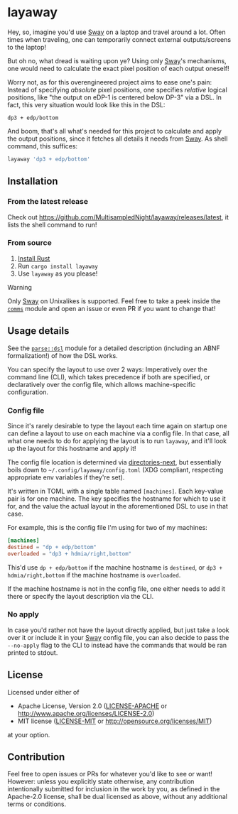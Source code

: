 # layaway

Hey, so, imagine you'd use [Sway] on a laptop and travel around a lot.
Often times when traveling, one can temporarily connect external outputs/screens
to the laptop!

But oh no, what dread is waiting upon ye?
Using only [Sway]'s mechanisms,
one would need to calculate the exact pixel position of each output oneself!

Worry not, as for this overengineered project aims to ease one's pain:
Instead of specifying *absolute* pixel positions,
one specifies *relative* logical positions,
like "the output on eDP-1 is centered below DP-3"
via a DSL.
In fact, this very situation would look like this in the DSL:

```
dp3 + edp/bottom
```

And boom, that's all what's needed for this project
to calculate and apply the output positions,
since it fetches all details it needs from [Sway].
As shell command, this suffices:

```sh
layaway 'dp3 + edp/bottom'
```

## Installation

### From the latest release

Check out https://github.com/MultisampledNight/layaway/releases/latest,
it lists the shell command to run!

### From source

1. [Install Rust](https://doc.rust-lang.org/stable/book/ch01-01-installation.html)
2. Run `cargo install layaway`
3. Use `layaway` as you please!

> [!WARNING]
> Only [Sway] on Unixalikes is supported.
> Feel free to take a peek inside the [`comms`] module
> and open an issue or even PR
> if you want to change that!

## Usage details

See the [`parse::dsl`] module for a detailed description
(including an ABNF formalization!)
of how the DSL works.

You can specify the layout to use over 2 ways:
Imperatively over the command line (CLI),
  which takes precedence if both are specified,
or declaratively over the config file,
  which allows machine-specific configuration.

### Config file

Since it's rarely desirable to type the layout each time again on startup
one can define a layout to use on each machine
via a config file.
In that case, all what one needs to do for applying the layout is to run `layaway`, and
it'll look up the layout for this hostname and apply it!

The config file location is determined via [directories-next],
but essentially boils down to `~/.config/layaway/config.toml`
(XDG compliant, respecting appropriate env variables if they're set).

It's written in TOML with a single table named `[machines]`.
Each key-value pair is for one machine.
The key specifies the hostname for which to use it for,
and the value the actual layout in the aforementioned DSL to use in that case.

For example, this is the config file I'm using for two of my machines:

```toml
[machines]
destined = "dp + edp/bottom"
overloaded = "dp3 + hdmia/right,bottom"
```

This'd use `dp + edp/bottom` if the machine hostname is `destined`,
or `dp3 + hdmia/right,bottom` if the machine hostname is `overloaded`.

If the machine hostname is not in the config file,
one either needs to add it there
or specify the layout description via the CLI.

### No apply

In case you'd rather not have the layout directly applied,
but just take a look over it
or include it in your [Sway] config file,
you can also decide to pass the `--no-apply` flag to the CLI
to instead have the commands that would be ran
printed to stdout.

## License

Licensed under either of

 * Apache License, Version 2.0
   ([LICENSE-APACHE](LICENSE-APACHE) or http://www.apache.org/licenses/LICENSE-2.0)
 * MIT license
   ([LICENSE-MIT](LICENSE-MIT) or http://opensource.org/licenses/MIT)

at your option.

## Contribution

Feel free to open issues or PRs for whatever you'd like to see or want! However:
unless you explicitly state otherwise, any contribution intentionally submitted
for inclusion in the work by you, as defined in the Apache-2.0 license, shall be
dual licensed as above, without any additional terms or conditions.

[Sway]: https://swaywm.org
[directories-next]: https://docs.rs/directories-next/2.0.0/directories_next/struct.ProjectDirs.html#method.config_dir
[`parse::dsl`]: https://docs.rs/layaway/latest/layaway/parse/dsl/index.html
[`comms`]: ./src/comms/mod.rs
